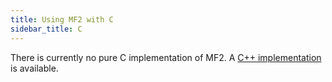 ```yaml
---
title: Using MF2 with C
sidebar_title: C
---
```


There is currently no pure C implementation of MF2. A
[C++ implementation](/docs/integration/cpp) is available.
